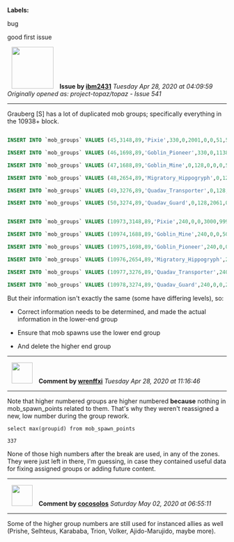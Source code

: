 **Labels:**

bug

good first issue



<a href="https://github.com/ibm2431"><img src="https://avatars3.githubusercontent.com/u/13112942?v=4" width="96" height="96" hspace="10"></img></a> **Issue by [ibm2431](https://github.com/ibm2431)**
_Tuesday Apr 28, 2020 at 04:09:59_
_Originally opened as: project-topaz/topaz - Issue 541_

----

Grauberg [S] has a lot of duplicated mob groups; specifically everything in the 10938+ block.

```sql
INSERT INTO `mob_groups` VALUES (45,3148,89,'Pixie',330,0,2001,0,0,51,56,0);
INSERT INTO `mob_groups` VALUES (46,1698,89,'Goblin_Pioneer',330,0,1138,0,0,62,64,0);
INSERT INTO `mob_groups` VALUES (47,1688,89,'Goblin_Mine',0,128,0,0,0,59,59,0);
INSERT INTO `mob_groups` VALUES (48,2654,89,'Migratory_Hippogryph',0,128,0,0,0,74,78,0);
INSERT INTO `mob_groups` VALUES (49,3276,89,'Quadav_Transporter',0,128,2061,0,0,60,60,0);
INSERT INTO `mob_groups` VALUES (50,3274,89,'Quadav_Guard',0,128,2061,0,0,60,60,0);
```

```sql
INSERT INTO `mob_groups` VALUES (10973,3148,89,'Pixie',240,0,0,3000,9999,56,59,0);
INSERT INTO `mob_groups` VALUES (10974,1688,89,'Goblin_Mine',240,0,0,500,9999,56,59,0);
INSERT INTO `mob_groups` VALUES (10975,1698,89,'Goblin_Pioneer',240,0,0,5000,9999,62,64,0);
INSERT INTO `mob_groups` VALUES (10976,2654,89,'Migratory_Hippogryph',240,0,0,2000,9999,60,62,0);
INSERT INTO `mob_groups` VALUES (10977,3276,89,'Quadav_Transporter',240,0,0,500,9999,56,59,0);
INSERT INTO `mob_groups` VALUES (10978,3274,89,'Quadav_Guard',240,0,0,2500,9999,65,68,0);
```

But their information isn't exactly the same (some have differing levels), so:

- Correct information needs to be determined, and made the actual information in the lower-end group
- Ensure that mob spawns use the lower end group
- And delete the higher end group


----
<a href="https://github.com/wrenffxi"><img src="https://avatars1.githubusercontent.com/u/21246949?v=4" width="48" height="48" hspace="10"></img></a> **Comment by [wrenffxi](https://github.com/wrenffxi)**
_Tuesday Apr 28, 2020 at 11:16:46_

----

Note that higher numbered groups are higher numbered **because** nothing in mob_spawn_points related to them.  That's why they weren't reassigned a new, low number during the group rework.

`select max(groupid) from mob_spawn_points`
`337`

None of those high numbers after the break are used, in any of the zones.  They were just left in there, I'm guessing, in case they contained useful data for fixing assigned groups or adding future content.



----
<a href="https://github.com/cocosolos"><img src="https://avatars2.githubusercontent.com/u/2593549?v=4" width="48" height="48" hspace="10"></img></a> **Comment by [cocosolos](https://github.com/cocosolos)**
_Saturday May 02, 2020 at 06:55:11_

----

Some of the higher group numbers are still used for instanced allies as well (Prishe, Selhteus, Karababa, Trion, Volker, Ajido-Marujido, maybe more).
